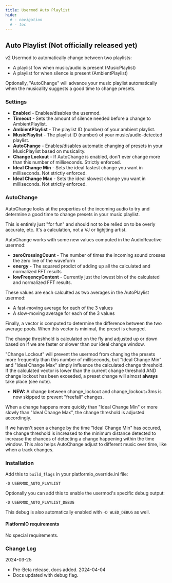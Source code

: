 ```yaml
---
title: Usermod Auto Playlist
hide:
  # - navigation
  # - toc
---
```


## Auto Playlist (Not officially released yet)

v2 Usermod to automatically change between two playlists:

* A playlist fow when music/audio is present (MusicPlaylist)
* A playlist for when silence is present (AmbientPlaylist)

Optionally, "AutoChange" will advance your music playlist automatically when the musicality suggests a good time to change presets.

### Settings

* **Enabled** - Enables/disables the usermod.
* **Timeout** - Sets the amount of silence needed before a change to AmbientPlaylist.
* **AmbientPlaylist** - The playlist ID (number) of your ambient playlist.
* **MusicPlaylist** - The playlist ID (number) of your music/audio-detected playlist.
* **AutoChange** - Enables/disables automatic changing of presets in your MusicPlaylist based on musicality.
* **Change Lockout** - If AutoChange is enabled, don't ever change more than this number of milliseconds. Strictly enforced.
* **Ideal Change Min** - Sets the ideal fastest change you want in milliseconds. Not strictly enforced.
* **Ideal Change Max** - Sets the ideal slowest change you want in milliseconds. Not strictly enforced.

### AutoChange

AutoChange looks at the properties of the incoming audio to try and determine a good time to change presets in your music playlist.

This is entirely just "for fun" and should not to be relied on to be overly accurate, etc. It's a calculation, not a VJ or lighjting artist.

AutoChange works with some new values computed in the AudioReactive usermod:

* **zeroCrossingCount** - The number of times the incoming sound crosses the zero line of the waveform
* **energy** - The squared prodict of adding up all the calculated and normalized FFT results
* **lowFreqencyContent** - Currently just the lowest bin of the calculated and normalized FFT results.

These values are each calculted as two averages in the AutoPlaylist usermod:
* A fast-moving average for each of the 3 values
* A slow-moving average for each of the 3 values

Finally, a vector is computed to determine the difference between the two average pools. When this vector is minimal, the preset is changed.

The change threshhold is calculated on the fly and adjusted up or down based on if we are faster or slower than our ideal change window.

"Change Lockout" will prevent the usermod from changing the presets more frequently than this number of milliseconds, 
but "Ideal Change Min" and "Ideal Change Max" simply influence the calculated change threshold. If the calculated vector 
is lower than the current change threshold AND change lockout has been exceeded, a preset change will almost **always** take place (see note).

* **NEW:** A change between change_lockout and change_lockout+3ms is now skipped to prevent "freefall" changes.

When a change happens more quickly than "Ideal Change Min" or more slowly than "Ideal Change Max", the change threshold is 
adjusted accordingly.

If we haven't seen a change by the time "Ideal Change Min" has occured, the change threshold is increased to the minimum distance detected to
increase the chances of detecting a change happening within the time window. This also helps AutoChange adjust to different music over time, 
like when a track changes. 

### Installation

Add this to `build_flags` in your platformio_override.ini file:

  `-D USERMOD_AUTO_PLAYLIST`

Optionally you can add this to enable the usermod's specific debug output:

  `-D USERMOD_AUTO_PLAYLIST_DEBUG`

This debug is also automatically enabled with `-D WLED_DEBUG` as well.

#### PlatformIO requirements

No special requirements.

### Change Log

2024-03-25
* Pre-Beta release, docs added.
2024-04-04
* Docs updated with debug flag. 


